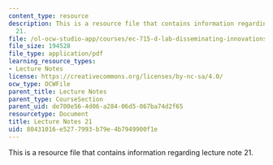 ```yaml
---
content_type: resource
description: This is a resource file that contains information regarding lecture note
  21.
file: /ol-ocw-studio-app/courses/ec-715-d-lab-disseminating-innovations-for-the-common-good-spring-2007/80431016e5277993b79e4b7949900f1e_MITEC_715S07_notes21.pdf
file_size: 194528
file_type: application/pdf
learning_resource_types:
- Lecture Notes
license: https://creativecommons.org/licenses/by-nc-sa/4.0/
ocw_type: OCWFile
parent_title: Lecture Notes
parent_type: CourseSection
parent_uid: de700e56-4d06-a284-06d5-067ba74d2f65
resourcetype: Document
title: Lecture Notes 21
uid: 80431016-e527-7993-b79e-4b7949900f1e
---
```

This is a resource file that contains information regarding lecture note 21.